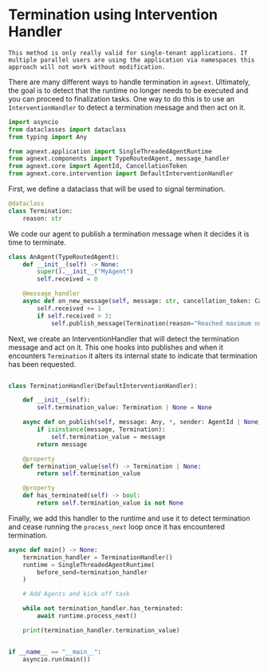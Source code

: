 # Termination using Intervention Handler

```{note}
This method is only really valid for single-tenant applications. If multiple parallel users are using the application via namespaces this approach will not work without modification.
```

There are many different ways to handle termination in `agnext`. Ultimately, the goal is to detect that the runtime no longer needs to be executed and you can proceed to finalization tasks. One way to do this is to use an `InterventionHandler` to detect a termination message and then act on it.

```python
import asyncio
from dataclasses import dataclass
from typing import Any

from agnext.application import SingleThreadedAgentRuntime
from agnext.components import TypeRoutedAgent, message_handler
from agnext.core import AgentId, CancellationToken
from agnext.core.intervention import DefaultInterventionHandler
```

First, we define a dataclass that will be used to signal termination.

```python
@dataclass
class Termination:
    reason: str
```

We code our agent to publish a termination message when it decides it is time to terminate.

```python
class AnAgent(TypeRoutedAgent):
    def __init__(self) -> None:
        super().__init__("MyAgent")
        self.received = 0

    @message_handler
    async def on_new_message(self, message: str, cancellation_token: CancellationToken) -> None:
        self.received += 1
        if self.received > 3:
            self.publish_message(Termination(reason="Reached maximum number of messages"))
```

Next, we create an InterventionHandler that will detect the termination message and act on it. This one hooks into publishes and when it encounters `Termination` it alters its internal state to indicate that termination has been requested.
```python

class TerminationHandler(DefaultInterventionHandler):

    def __init__(self):
        self.termination_value: Termination | None = None

    async def on_publish(self, message: Any, *, sender: AgentId | None) -> Any:
        if isinstance(message, Termination):
            self.termination_value = message
        return message

    @property
    def termination_value(self) -> Termination | None:
        return self.termination_value

    @property
    def has_terminated(self) -> bool:
        return self.termination_value is not None
```

Finally, we add this handler to the runtime and use it to detect termination and cease running the `process_next` loop once it has encountered termination.

```python
async def main() -> None:
    termination_handler = TerminationHandler()
    runtime = SingleThreadedAgentRuntime(
        before_send=termination_handler
    )

    # Add Agents and kick off task

    while not termination_handler.has_terminated:
        await runtime.process_next()

    print(termination_handler.termination_value)


if __name__ == "__main__":
    asyncio.run(main())
```
